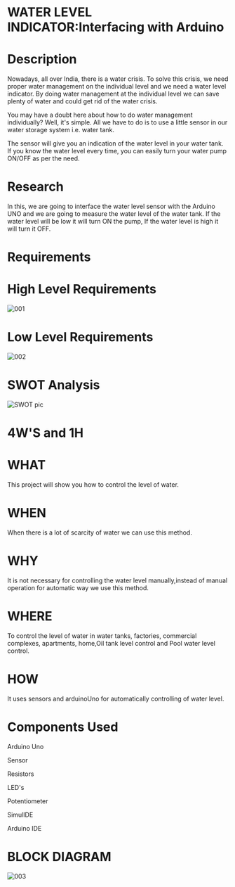 # WATER LEVEL INDICATOR:Interfacing with Arduino
# Description
Nowadays, all over India, there is a water crisis. To solve this crisis, we need proper water management on the individual level and we need a water level indicator. By doing water management at the individual level we can save plenty of water and could get rid of the water crisis.

You may have a doubt here about how to do water management individually? Well, it's simple. All we have to do is to use a little sensor in our water storage system i.e. water tank.

The sensor will give you an indication of the water level in your water tank. If you know the water level every time, you can easily turn your water pump ON/OFF as per the need.

# Research
In this, we are going to interface the water level sensor with the Arduino UNO and we are going to measure the water level of the water tank. If the water level will be low it will turn ON the pump, If the water level is high it will turn it OFF.

# Requirements
# High Level Requirements
![001](https://user-images.githubusercontent.com/99243667/157034832-904efb01-7c54-4e5d-830d-05d0d8c638cc.png)

# Low Level Requirements
![002](https://user-images.githubusercontent.com/99243667/157034911-061763a3-8d71-49c7-b99d-46443ca51c7e.png)

# SWOT Analysis
![SWOT pic](https://user-images.githubusercontent.com/99243667/157034948-f64c562c-e9c2-4726-a539-eb92cb637b64.jpg)

# 4W'S and 1H
# WHAT
This project will show you how to control the level of water.

# WHEN
When there is a lot of scarcity of water we can use this method.

# WHY
It is not necessary for controlling the water level manually,instead of manual operation for automatic way we use this method.

# WHERE
To control the level of water in water tanks, factories, commercial complexes, apartments, home,Oil tank level control and Pool water level control.

# HOW
It uses sensors and arduinoUno for automatically controlling of water level.

# Components Used
Arduino Uno

Sensor

Resistors

LED's

Potentiometer

SimulIDE

Arduino IDE

# BLOCK DIAGRAM
![003](https://user-images.githubusercontent.com/99243667/157023323-6d09af50-1bfe-4ec9-b448-aab78e239234.png)
